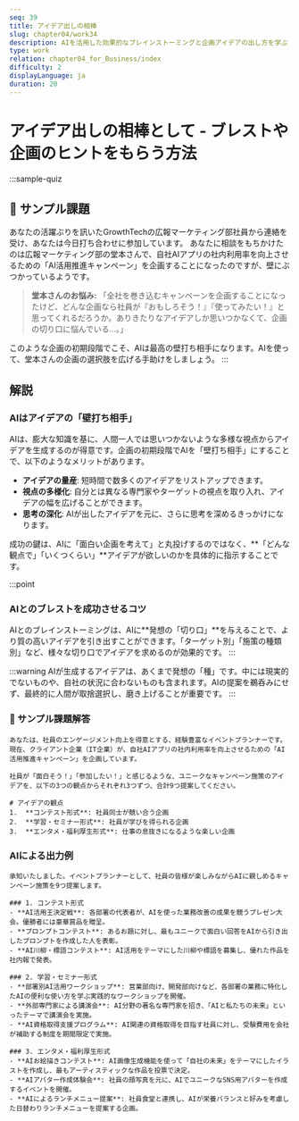 ```yaml
---
seq: 39
title: アイデア出しの相棒
slug: chapter04/work34
description: AIを活用した効果的なブレインストーミングと企画アイデアの出し方を学ぶ
type: work
relation: chapter04_for_Business/index
difficulty: 2
displayLanguage: ja
duration: 20
---
```


# アイデア出しの相棒として - ブレストや企画のヒントをもらう方法

:::sample-quiz
## 📝 サンプル課題

あなたの活躍ぶりを訊いたGrowthTechの広報マーケティング部社員から連絡を受け、あなたは今日打ち合わせに参加しています。
あなたに相談をもちかけたのは広報マーケティング部の堂本さんで、自社AIアプリの社内利用率を向上させるための「AI活用推進キャンペーン」を企画することになったのですが、壁にぶつかっているようです。

> **堂本さんのお悩み:**
> 「全社を巻き込むキャンペーンを企画することになったけど、どんな企画なら社員が『おもしろそう！』『使ってみたい！』と思ってくれるだろうか。ありきたりなアイデアしか思いつかなくて、企画の切り口に悩んでいる…。」

このような企画の初期段階でこそ、AIは最高の壁打ち相手になります。AIを使って、堂本さんの企画の選択肢を広げる手助けをしましょう。
:::

## 解説

### AIはアイデアの「壁打ち相手」

AIは、膨大な知識を基に、人間一人では思いつかないような多様な視点からアイデアを生成するのが得意です。企画の初期段階でAIを「壁打ち相手」にすることで、以下のようなメリットがあります。

- **アイデアの量産**: 短時間で数多くのアイデアをリストアップできます。
- **視点の多様化**: 自分とは異なる専門家やターゲットの視点を取り入れ、アイデアの幅を広げることができます。
- **思考の深化**: AIが出したアイデアを元に、さらに思考を深めるきっかけになります。

成功の鍵は、AIに「面白い企画を考えて」と丸投げするのではなく、**「どんな観点で」「いくつくらい」**アイデアが欲しいのかを具体的に指示することです。

:::point
### AIとのブレストを成功させるコツ
AIとのブレインストーミングは、AIに**発想の「切り口」**を与えることで、より質の高いアイデアを引き出すことができます。「ターゲット別」「施策の種類別」など、様々な切り口でアイデアを求めるのが効果的です。
:::

:::warning
AIが生成するアイデアは、あくまで発想の「種」です。中には現実的でないものや、自社の状況に合わないものも含まれます。AIの提案を鵜呑みにせず、最終的に人間が取捨選択し、磨き上げることが重要です。
:::

### 📝 サンプル課題解答

```
あなたは、社員のエンゲージメント向上を得意とする、経験豊富なイベントプランナーです。
現在、クライアント企業（IT企業）が、自社AIアプリの社内利用率を向上させるための「AI活用推進キャンペーン」を企画しています。

社員が「面白そう！」「参加したい！」と感じるような、ユニークなキャンペーン施策のアイデアを、以下の3つの観点からそれぞれ3つずつ、合計9つ提案してください。

# アイデアの観点
1.  **コンテスト形式**: 社員同士が競い合う企画
2.  **学習・セミナー形式**: 社員が学びを得られる企画
3.  **エンタメ・福利厚生形式**: 仕事の息抜きになるような楽しい企画
```

### AIによる出力例
```
承知いたしました。イベントプランナーとして、社員の皆様が楽しみながらAIに親しめるキャンペーン施策を9つ提案します。

### 1. コンテスト形式
- **AI活用王決定戦**: 各部署の代表者が、AIを使った業務改善の成果を競うプレゼン大会。優勝者には豪華賞品を贈呈。
- **プロンプトコンテスト**: あるお題に対し、最もユニークで面白い回答をAIから引き出したプロンプトを作成した人を表彰。
- **AI川柳・標語コンテスト**: AI活用をテーマにした川柳や標語を募集し、優れた作品を社内報で発表。

### 2. 学習・セミナー形式
- **部署別AI活用ワークショップ**: 営業部向け、開発部向けなど、各部署の業務に特化したAIの便利な使い方を学ぶ実践的なワークショップを開催。
- **外部専門家による講演会**: AI分野の著名な専門家を招き、「AIと私たちの未来」といったテーマで講演会を実施。
- **AI資格取得支援プログラム**: AI関連の資格取得を目指す社員に対し、受験費用を会社が補助する制度を期間限定で実施。

### 3. エンタメ・福利厚生形式
- **AIお絵描きコンテスト**: AI画像生成機能を使って「自社の未来」をテーマにしたイラストを作成し、最もアーティスティックな作品を投票で決定。
- **AIアバター作成体験会**: 社員の顔写真を元に、AIでユニークなSNS用アバターを作成するイベントを開催。
- **AIによるランチメニュー提案**: 社員食堂と連携し、AIが栄養バランスと好みを考慮した日替わりランチメニューを提案する企画。
```
